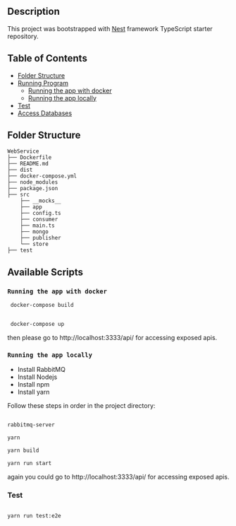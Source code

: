 ## Description

This project was bootstrapped with [Nest](https://github.com/nestjs/nest) framework TypeScript starter repository.

## Table of Contents
- [Folder Structure](#folder-structure)
- [Running Program](#available-scripts)
  - [Running the app with docker](#running-the-app-with-docker)
  - [Running the app locally](#running-the-app-locally)
- [Test](#test)
- [Access Databases](#access-databases)

 ## Folder Structure

```
WebService
├── Dockerfile
├── README.md
├── dist
├── docker-compose.yml
├── node_modules
├── package.json
├── src
    ├── __mocks__
    ├── app
    ├── config.ts
    ├── consumer
    ├── main.ts
    ├── mongo
    ├── publisher
    └── store
├── test
```

## Available Scripts

### `Running the app with docker`

```bash
 docker-compose build


 docker-compose up
```
then please go to http://localhost:3333/api/ for accessing exposed apis. 

### `Running the app locally`

- Install RabbitMQ
- Install Nodejs
- Install npm
- Install yarn


Follow these steps in order in the project directory:

```bash

rabbitmq-server

yarn

yarn build

yarn run start

```
again you could go to http://localhost:3333/api/ for accessing exposed apis. 

### Test

```bash

yarn run test:e2e

```
